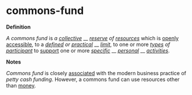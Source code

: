 # commons-fund

**Definition**

_A commons fund_ is _a_ [_collective_](collective.md) __ [_reserve_](reserve.md) _of_ [_resources_](resource.md) which is [openly](open.md) [accessible](access.md), to a [_defined_](define.md) _or_ [_practical_](https://github.com/gcassel/Modular-Organization-Terminology/blob/master/terms/practice.md) __ [_limit_](limit.md), to one or more [_types_](type.md) _of_ [_participant_](participate.md) to [support](support.md) one or more [_specific_](specific.md) __ [_personal_](personal.md) __ [_activities_](activity.md).

**Notes**

_Commons fund_ is closely [associated](associate.md) with the modern business practice of _petty cash funding_. However, a commons fund can use resources other than [money](money.md).

